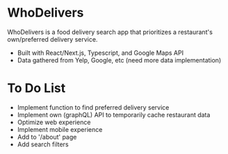 # WhoDelivers

WhoDelivers is a food delivery search app that prioritizes a restaurant's own/preferred delivery service.

  - Built with React/Next.js, Typescript, and Google Maps API
  - Data gathered from Yelp, Google, etc (need more data implementation)

# To Do List

  - Implement function to find preferred delivery service
  - Implement own (graphQL) API to temporarily cache restaurant data
  - Optimize web experience
  - Implement mobile experience
  - Add to '/about' page
  - Add search filters
